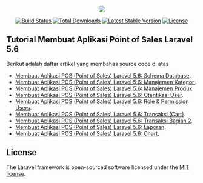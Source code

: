 <p align="center"><img src="https://laravel.com/assets/img/components/logo-laravel.svg"></p>

<p align="center">
<a href="https://travis-ci.org/laravel/framework"><img src="https://travis-ci.org/laravel/framework.svg" alt="Build Status"></a>
<a href="https://packagist.org/packages/laravel/framework"><img src="https://poser.pugx.org/laravel/framework/d/total.svg" alt="Total Downloads"></a>
<a href="https://packagist.org/packages/laravel/framework"><img src="https://poser.pugx.org/laravel/framework/v/stable.svg" alt="Latest Stable Version"></a>
<a href="https://packagist.org/packages/laravel/framework"><img src="https://poser.pugx.org/laravel/framework/license.svg" alt="License"></a>
</p>

## Tutorial Membuat Aplikasi Point of Sales Laravel 5.6

Berikut adalah daftar artikel yang membahas source code di atas

- [Membuat Aplikasi POS (Point of Sales) Laravel 5.6: Schema Database](https://daengweb.id/membuat-aplikasi-pos-point-of-sales-laravel-56-schema-database).
- [Membuat Aplikasi POS (Point of Sales) Laravel 5.6: Manajemen Kategori](https://daengweb.id/membuat-aplikasi-pos-point-of-sales-laravel-56-manajemen-kategori).
- [Membuat Aplikasi POS (Point of Sales) Laravel 5.6: Manajemen Produk](https://daengweb.id/membuat-aplikasi-pos-point-of-sales-laravel-56-manajemen-produk).
- [Membuat Aplikasi POS (Point of Sales) Laravel 5.6: Otentikasi User](https://daengweb.id/membuat-aplikasi-pos-point-of-sales-laravel-56-otentikasi-user).
- [Membuat Aplikasi POS (Point of Sales) Laravel 5.6: Role & Permission Users](https://daengweb.id/part-5-membuat-aplikasi-pos-point-of-sales-laravel-56-role-permission-users).
- [Membuat Aplikasi POS (Point of Sales) Laravel 5.6: Transaksi (Cart)](https://daengweb.id/membuat-aplikasi-pos-point-of-sales-laravel-56-transaksi-cart).
- [Membuat Aplikasi POS (Point of Sales) Laravel 5.6: Transaksi Bagian 2](https://daengweb.id/membuat-aplikasi-pos-point-of-sales-laravel-56-transaksi-bagian-2).
- [Membuat Aplikasi POS (Point of Sales) Laravel 5.6: Laporan](https://daengweb.id/membuat-aplikasi-pos-point-of-sales-laravel-56-laporan).
- [Membuat Aplikasi POS (Point of Sales) Laravel 5.6: Chart](https://daengweb.id/membuat-aplikasi-pos-point-of-sales-laravel-56-chart).

## License

The Laravel framework is open-sourced software licensed under the [MIT license](https://opensource.org/licenses/MIT).
